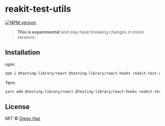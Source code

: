 # reakit-test-utils

<a href="https://npmjs.org/package/reakit-test-utils"><img alt="NPM version" src="https://img.shields.io/npm/v/reakit-test-utils.svg?style=flat-square" /></a>

> **This is experimental** and may have breaking changes in minor versions.

## Installation

npm:
```sh
npm i @testing-library/react @testing-library/react-hooks reakit-test-utils
```

Yarn:
```sh
yarn add @testing-library/react @testing-library/react-hooks reakit-test-utils
```

## License

MIT © [Diego Haz](https://github.com/diegohaz)
